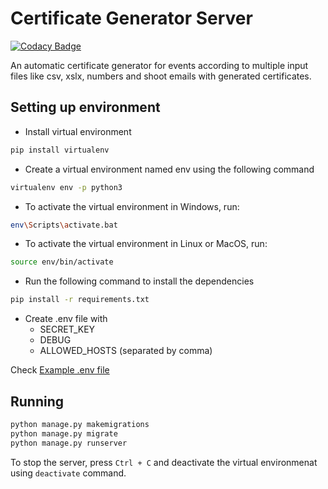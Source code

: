 # Certificate Generator Server
[![Codacy Badge](https://api.codacy.com/project/badge/Grade/f8e7e09b0bb24287baf60147db126f0f)](https://www.codacy.com/app/JBossOutreach/contact-groups-android?utm_source=github.com&amp;utm_medium=referral&amp;utm_content=JBossOutreach/contact-groups-android&amp;utm_campaign=Badge_Grade)

An automatic certificate generator for events according to multiple input files like csv, xslx, numbers and shoot emails with generated certificates.

## Setting up environment

- Install virtual environment

```sh
pip install virtualenv
```

- Create a virtual environment named env using the following command

```sh
virtualenv env -p python3
```

- To activate the virtual environment in Windows, run:

```sh
env\Scripts\activate.bat
```

- To activate the virtual environment in Linux or MacOS, run:

```sh
source env/bin/activate
```

- Run the following command to install the dependencies

```sh
pip install -r requirements.txt
```

- Create .env file with
  - SECRET_KEY
  - DEBUG
  - ALLOWED_HOSTS (separated by comma)

Check [Example .env file](.env.sample)

## Running

```sh
python manage.py makemigrations
python manage.py migrate
python manage.py runserver
```

To stop the server, press `Ctrl + C` and deactivate the virtual environmenat using `deactivate` command.
